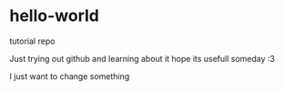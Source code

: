 # hello-world
tutorial repo

Just trying out github and learning about it hope its usefull someday :3

I just want to change something